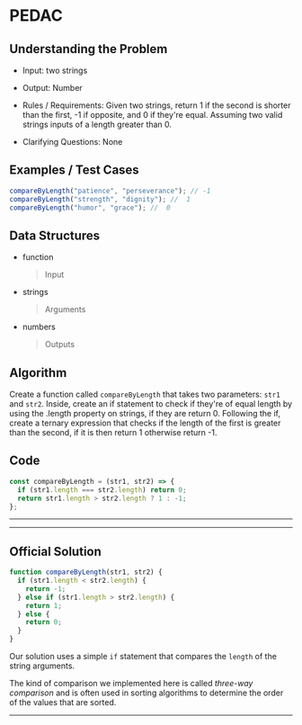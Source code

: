 # PEDAC

## Understanding the Problem

- Input:
  two strings

- Output:
  Number

- Rules / Requirements:
  Given two strings, return 1 if the second is shorter than the first, -1 if opposite, and 0 if they're equal.
  Assuming two valid strings inputs of a length greater than 0.

- Clarifying Questions:
  None

## Examples / Test Cases

```js
compareByLength("patience", "perseverance"); // -1
compareByLength("strength", "dignity"); //  1
compareByLength("humor", "grace"); //  0
```

## Data Structures

- function
  > Input
- strings
  > Arguments
- numbers
  > Outputs

## Algorithm

Create a function called `compareByLength` that takes two parameters: `str1` and `str2`.
Inside, create an if statement to check if they're of equal length by using the .length property on strings, if they are return 0.
Following the if, create a ternary expression that checks if the length of the first is greater than the second, if it is then return 1 otherwise return -1.

## Code

```js
const compareByLength = (str1, str2) => {
  if (str1.length === str2.length) return 0;
  return str1.length > str2.length ? 1 : -1;
};
```

---

---

## Official Solution

```js
function compareByLength(str1, str2) {
  if (str1.length < str2.length) {
    return -1;
  } else if (str1.length > str2.length) {
    return 1;
  } else {
    return 0;
  }
}
```

Our solution uses a simple `if` statement that compares the `length` of the string arguments.

The kind of comparison we implemented here is called *three-way comparison* and is often used in sorting algorithms to determine the order of the values that are sorted.

---
